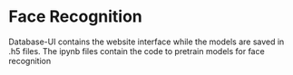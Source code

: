 # Face Recognition
Database-UI contains the website interface while the models are saved in .h5 files. 
The ipynb files contain the code to pretrain models for face recognition
